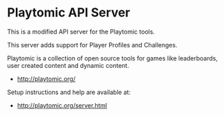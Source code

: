 # Playtomic API Server

This is a modified API server for the Playtomic tools.

This server adds support for Player Profiles and Challenges.

Playtomic is a collection of open source tools for games
like leaderboards, user created content and dynamic content.

  - http://playtomic.org/

Setup instructions and help are available at:

  - http://playtomic.org/server.html
